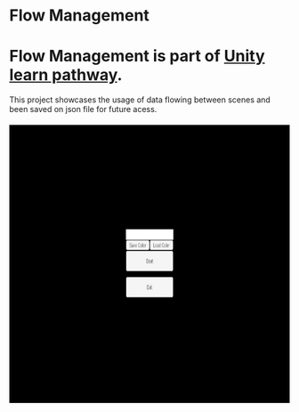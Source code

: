 # Flow Management

# Flow Management is part of [Unity learn pathway][1]. 
This project showcases the usage of data flowing between scenes and been saved on json file for future acess.

<h4 align="center">
<img src="Gifs for git\gameplay.gif" width="700" height="500">
<h4/> 

[1]: https://learn.unity.com/
